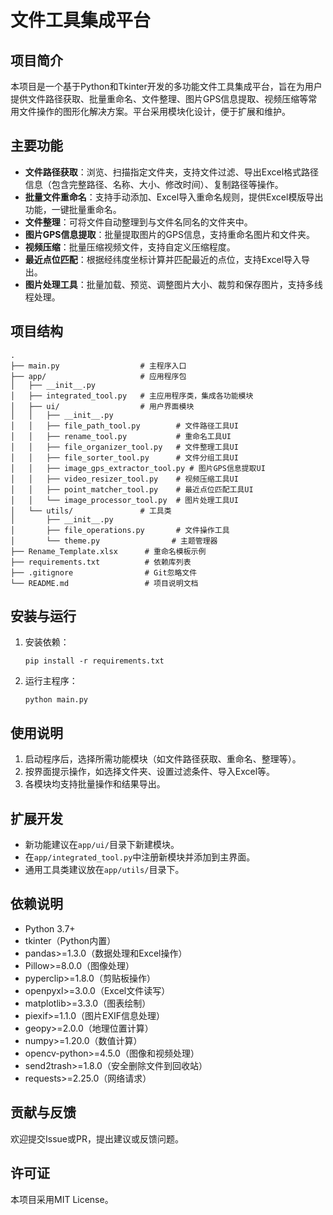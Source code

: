 # 文件工具集成平台

## 项目简介

本项目是一个基于Python和Tkinter开发的多功能文件工具集成平台，旨在为用户提供文件路径获取、批量重命名、文件整理、图片GPS信息提取、视频压缩等常用文件操作的图形化解决方案。平台采用模块化设计，便于扩展和维护。

## 主要功能

- **文件路径获取**：浏览、扫描指定文件夹，支持文件过滤、导出Excel格式路径信息（包含完整路径、名称、大小、修改时间）、复制路径等操作。
- **批量文件重命名**：支持手动添加、Excel导入重命名规则，提供Excel模版导出功能，一键批量重命名。
- **文件整理**：可将文件自动整理到与文件名同名的文件夹中。
- **图片GPS信息提取**：批量提取图片的GPS信息，支持重命名图片和文件夹。
- **视频压缩**：批量压缩视频文件，支持自定义压缩程度。
- **最近点位匹配**：根据经纬度坐标计算并匹配最近的点位，支持Excel导入导出。
- **图片处理工具**：批量加载、预览、调整图片大小、裁剪和保存图片，支持多线程处理。

## 项目结构

```
.
├── main.py                  # 主程序入口
├── app/                     # 应用程序包
│   ├── __init__.py
│   ├── integrated_tool.py   # 主应用程序类，集成各功能模块
│   ├── ui/                  # 用户界面模块
│   │   ├── __init__.py
│   │   ├── file_path_tool.py        # 文件路径工具UI
│   │   ├── rename_tool.py           # 重命名工具UI
│   │   ├── file_organizer_tool.py   # 文件整理工具UI
│   │   ├── file_sorter_tool.py      # 文件分组工具UI
│   │   ├── image_gps_extractor_tool.py # 图片GPS信息提取UI
│   │   ├── video_resizer_tool.py    # 视频压缩工具UI
│   │   ├── point_matcher_tool.py    # 最近点位匹配工具UI
│   │   └── image_processor_tool.py  # 图片处理工具UI
│   └── utils/               # 工具类
│       ├── __init__.py
│       ├── file_operations.py       # 文件操作工具
│       └── theme.py                # 主题管理器
├── Rename_Template.xlsx      # 重命名模板示例
├── requirements.txt          # 依赖库列表
├── .gitignore                # Git忽略文件
└── README.md                 # 项目说明文档
```

## 安装与运行

1. 安装依赖：
   ```
   pip install -r requirements.txt
   ```
2. 运行主程序：
   ```
   python main.py
   ```

## 使用说明

1. 启动程序后，选择所需功能模块（如文件路径获取、重命名、整理等）。
2. 按界面提示操作，如选择文件夹、设置过滤条件、导入Excel等。
3. 各模块均支持批量操作和结果导出。

## 扩展开发

- 新功能建议在`app/ui/`目录下新建模块。
- 在`app/integrated_tool.py`中注册新模块并添加到主界面。
- 通用工具类建议放在`app/utils/`目录下。

## 依赖说明

- Python 3.7+
- tkinter（Python内置）
- pandas>=1.3.0（数据处理和Excel操作）
- Pillow>=8.0.0（图像处理）
- pyperclip>=1.8.0（剪贴板操作）
- openpyxl>=3.0.0（Excel文件读写）
- matplotlib>=3.3.0（图表绘制）
- piexif>=1.1.0（图片EXIF信息处理）
- geopy>=2.0.0（地理位置计算）
- numpy>=1.20.0（数值计算）
- opencv-python>=4.5.0（图像和视频处理）
- send2trash>=1.8.0（安全删除文件到回收站）
- requests>=2.25.0（网络请求）

## 贡献与反馈

欢迎提交Issue或PR，提出建议或反馈问题。

## 许可证

本项目采用MIT License。